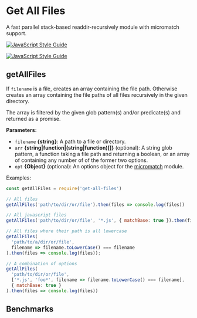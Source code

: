 # Get All Files

A fast parallel stack-based readdir-recursively module with micromatch support.

[![JavaScript Style Guide](https://cdn.rawgit.com/standard/standard/master/badge.svg)](https://github.com/standard/standard)

[![JavaScript Style Guide](https://img.shields.io/badge/code_style-standard-brightgreen.svg)](https://standardjs.com)

## getAllFiles

If `filename` is a file, creates an array containing the file path.
Otherwise creates an array containing the file paths of all files recursively in the given directory.

The array is filtered by the given glob pattern(s) and/or predicate(s) and returned as a promise.

**Parameters:**
* `filename` **{string}**: A path to a file or directory.
* `arr` **{string|function|(string|function)[]}** (optional): A string glob pattern, a function taking a file path and returning a boolean, or an array of containing any number of of the former two options.
* `opt` **{Object}** (optional): An options object for the [micromatch](https://www.npmjs.com/package/micromatch) module.


Examples:
```javascript
const getAllFiles = require('get-all-files')

// All files
getAllFiles('path/to/dir/or/file').then(files => console.log(files))

// All javascript files
getAllFiles('path/to/dir/or/file', '*.js', { matchBase: true }).then(files => console.log(files))

// All files where their path is all lowercase
getAllFiles(
  'path/to/a/dir/or/file', 
  filename => filename.toLowerCase() === filename
).then(files => console.log(files));

// A combination of options
getAllFiles(
  'path/to/dir/or/file',
  ['*.js', 'foo*', filename => filename.toLowerCase() === filename], 
  { matchBase: true }
).then(files => console.log(files))
```

## Benchmarks
